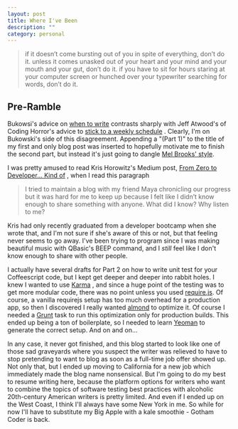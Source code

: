 ```yaml
---
layout: post
title: Where I've Been 
description: ""
category: personal
---
```


>if it doesn’t come bursting out of you
in spite of everything,
don’t do it.
unless it comes unasked out of your
heart and your mind and your mouth
and your gut,
don’t do it.
if you have to sit for hours
staring at your computer screen
or hunched over your
typewriter
searching for words,
don’t do it.

## Pre-Ramble

Bukowsi's advice on [when to write](http://www.poets.org/poetsorg/poem/so-you-want-be-writer)
contrasts sharply with Jeff Atwood's of Coding Horror's advice to 
 [stick to a weekly schedule](http://blog.codinghorror.com/how-to-achieve-ultimate-blog-success-in-one-easy-step/)
. Clearly, I'm on Bukowski's side of this disagreement. Appending a "(Part 1)"
 to the title of my first and only blog post was inserted
 to hopefully motivate me to finish the second part, but instead it's just 
 going to dangle [Mel Brooks' style](http://www.imdb.com/title/tt0082517/).


I was pretty amused to read Kris Horowitz's Medium post, [From Zero to Developer… Kind of](https://medium.com/in-beta/learning-to-code-ab596fd1c412)
, when I read this paragraph

>I tried to maintain a blog with my friend Maya chronicling our progress but 
it was hard for me to keep up because I felt like I didn’t know enough to share something with anyone. What did I know? Why listen to me?

Kris had only recently graduated from a developer bootcamp when she wrote 
that, and I'm not sure if she's aware of this or not, but that feeling never 
seems to 
go away. I've been trying to program since I was making beautiful music 
with QBasic's BEEP command, and I *still* feel like I don't know enough to 
share with other people. 

I actually have several drafts for Part 2  on how to write unit test for 
your Coffeescript 
code, but I kept get deeper and deeper into rabbit holes. I knew I wanted to
 use [Karma](http://karma-runner.github.io/0.12/index.html) , and since a 
 huge point of the testing was to get more modular code, there was no point 
 unless you used [require.js](http://requirejs.org/). Of course, a vanilla 
 requirejs setup has too much overhead for a production app, so then I 
 discovered I really wanted [almond](https://github.com/jrburke/almond) to 
 optimize it. Of course I needed a [Grunt](http://gruntjs.com/) task to run 
 this optimization only 
for production builds. This ended up being a ton of boilerplate, so I needed 
 to learn 
  [Yeoman](http://yeoman.io/) to generate the correct setup. And on and on...
  
In any case, it never got finished, and this blog started to look like one of
 those sad graveyards where you suspect the 
 writer was relieved to have to stop pretending to want to blog as soon as a 
 full-time job offer showed up. 
 Not only that, but I ended up moving to
  California for a new job which immediately made the blog name 
  nonsensical. 
  But I'm going to do my best to resume writing here, because the platform 
  options for writers who want to combine the topics of software testing best
   practices with
  alcoholic 20th-century American writers 
  is pretty limited. And even if I ended up on the 
  West Coast, I think I'll always have some New York in me. So while for now 
  I'll have to substitute my Big Apple with a kale smoothie - Gotham Coder 
  is back. 
  